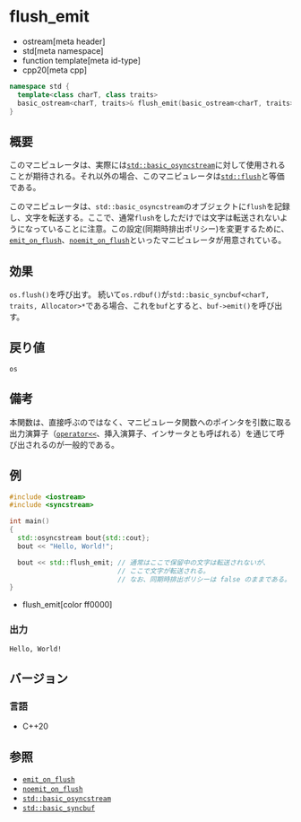 # flush_emit
* ostream[meta header]
* std[meta namespace]
* function template[meta id-type]
* cpp20[meta cpp]

```cpp
namespace std {
  template<class charT, class traits>
  basic_ostream<charT, traits>& flush_emit(basic_ostream<charT, traits>& os);
}
```

## 概要
このマニピュレータは、実際には[`std::basic_osyncstream`](../syncstream/basic_osyncstream.md)に対して使用されることが期待される。それ以外の場合、このマニピュレータは[`std::flush`](flush.md)と等価である。

このマニピュレータは、`std::basic_osyncstream`のオブジェクトに`flush`を記録し、文字を転送する。ここで、通常`flush`をしただけでは文字は転送されないようになっていることに注意。この設定(同期時排出ポリシー)を変更するために、[`emit_on_flush`](emit_on_flush.md)、[`noemit_on_flush`](noemit_on_flush.md)といったマニピュレータが用意されている。


## 効果
`os.flush()`を呼び出す。
続いて`os.rdbuf()`が`std::basic_syncbuf<charT, traits, Allocator>*`である場合、これを`buf`とすると、`buf->emit()`を呼び出す。


## 戻り値
`os`

## 備考
本関数は、直接呼ぶのではなく、マニピュレータ関数へのポインタを引数に取る出力演算子（[`operator<<`](basic_ostream/op_ostream.md)、挿入演算子、インサータとも呼ばれる）を通じて呼び出されるのが一般的である。

## 例
```cpp example
#include <iostream>
#include <syncstream>

int main()
{
  std::osyncstream bout{std::cout};
  bout << "Hello, World!";

  bout << std::flush_emit; // 通常はここで保留中の文字は転送されないが、
                           // ここで文字が転送される。
                           // なお、同期時排出ポリシーは false のままである。
}
```
* flush_emit[color ff0000]

### 出力
```
Hello, World!
```

## バージョン
### 言語
- C++20

## 参照
- [`emit_on_flush`](emit_on_flush.md)
- [`noemit_on_flush`](noemit_on_flush.md)
- [`std::basic_osyncstream`](../syncstream/basic_osyncstream.md)
- [`std::basic_syncbuf`](../syncstream/basic_syncbuf.md)
